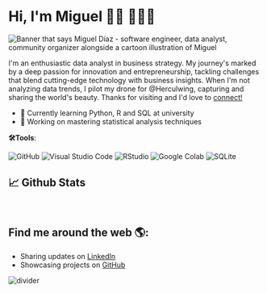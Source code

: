 # Hi, I'm Miguel 👋🏽 🧑🏽‍💻

<img src="https://user-images.githubusercontent.com/MiguelDiaz/master/gh-header-image-cropped.png" alt="Banner that says Miguel Díaz - software engineer, data analyst, community organizer alongside a cartoon illustration of Miguel">

I'm an enthusiastic data analyst in business strategy. My journey's marked by a deep passion for innovation and entrepreneurship, tackling challenges that blend cutting-edge technology with business insights. When I'm not analyzing data trends, I pilot my drone for @Herculwing, capturing and sharing the world's beauty. Thanks for visiting and I'd love to [connect!](https://www.linkedin.com/in/migueldiazperezdejuan/)

- 🏫 Currently learning Python, R and SQL at university
- 🔢 Working on mastering statistical analysis techniques

 **🛠️Tools**:

![GitHub](https://img.shields.io/badge/github-%23121011.svg?style=for-the-badge&logo=github&logoColor=white)
![Visual Studio Code](https://img.shields.io/badge/Visual%20Studio%20Code-0078d7.svg?style=for-the-badge&logo=visual-studio-code&logoColor=white)
![RStudio](https://img.shields.io/badge/RStudio-%2345a4e5.svg?style=for-the-badge&logo=rstudio&logoColor=white)
![Google Colab](https://img.shields.io/badge/Google%20Colab-%23F9AB00.svg?style=for-the-badge&logo=google-colab&logoColor=white)
![SQLite](https://img.shields.io/badge/SQLite-%2307405e.svg?style=for-the-badge&logo=sqlite&logoColor=white)
## <b>📈 Github Stats </b>
<br>

## Find me around the web 🌎:
- Sharing updates on [LinkedIn](https://www.linkedin.com/in/migueldiazperezdejuan/)
- Showcasing projects on [GitHub](https://github.com/migueldiazpdj)

<!-- Horizontal line -->
![divider](https://user-images.githubusercontent.com/73097560/115834477-dbab4500-a447-11eb-908a-139a6edaec5c.gif)
